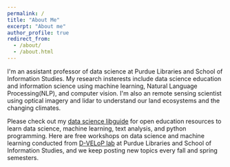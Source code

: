 ```yaml
---
permalink: /
title: "About Me"
excerpt: "About me"
author_profile: true
redirect_from: 
  - /about/
  - /about.html
---
```


I'm an assistant professor of data science at Purdue Libraries and School of Information Studies. My research insterests include data science education and information science using machine learning, Natural Language Processing(NLP), and computer vision. I'm also an remote sensing scientist using optical imagery and lidar to understand our land ecosystems and the changing climates. 

Please check out my [data science libguide](https://guides.lib.purdue.edu/DataScience) for open education resources to learn data science, machine learning, text analysis, and python programming. Here are free workshops on data science and machine learning conducted from [D-VELoP lab](https://guides.lib.purdue.edu/d-velop) at Purdue Libraries and School of Information Studies, and we keep posting new topics every fall and spring semesters.

